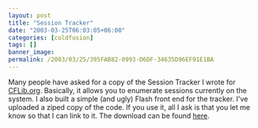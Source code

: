 ```yaml
---
layout: post
title: "Session Tracker"
date: "2003-03-25T06:03:05+06:00"
categories: [coldfusion]
tags: []
banner_image: 
permalink: /2003/03/25/395FAB82-0993-D6DF-34635D96EF91E1BA
---
```


Many people have asked for a copy of the Session Tracker I wrote for <a href="http://www.cflib.org">CFLib.org</a>. Basically, it allows you to enumerate sessions currently on the system. I also built a simple (and ugly) Flash front end for the tracker. I've uploaded a ziped copy of the code. If you use it, all I ask is that you let me know so that I can link to it. The download can be found <a href="http://www.camdenfamily.com/morpheus/downloads/sessiontracker.zip">here</a>.